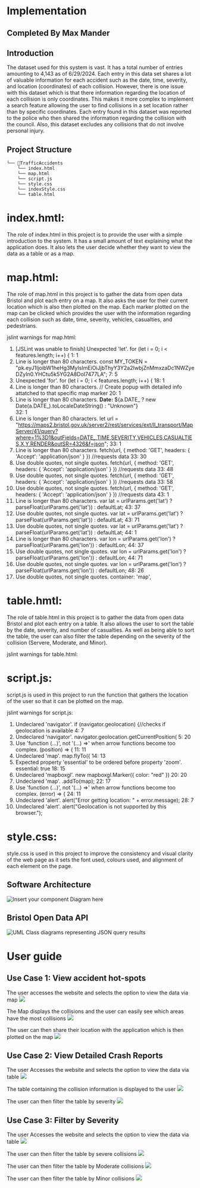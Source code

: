 # Implementation
## Completed By Max Mander

## Introduction
The dataset used for this system is vast. It has a total number of entries amounting to 4,143 as of 6/29/2024. Each entry in this data set shares a lot of valuable information for each accident such as the date, time, severity, and location (coordinates) of each collision. However, there is one issue with this dataset which is that there information regarding the location of each collision is only coordinates. This makes it more complex to implement a search feature allowing the user to find collisions in a set location rather than by specific coordinates. Each entry found in this dataset was reported to the police who then shared the information regarding the collision with the council. Also, this dataset excludes any collisions that do not involve personal injury.

## Project Structure

```
└── 📁TrafficAccidents
    └── index.html
    └── map.html
    └── script.js
    └── style.css
    └── indexStyle.css
    └── table.html
```

# index.hmtl:
The role of index.html in this project is to provide the user with a simple introduction to the system. It has a small amount of text explaining what the application does. It also lets the user decide whether they want to view the data as a table or as a map.


# map.html:
The role of map.html in this project is to gather the data from open data Bristol and plot each entry on a map. It also asks the user for their current location which is also then plotted on the map. Each marker plotted on the map can be clicked which provides the user with the information regarding each collision such as date, time, severity, vehicles, casualties, and pedestrians. 

jslint warnings for map.html:
1. [JSLint was unable to finish] Unexpected 'let'.
    for (let i = 0; i < features.length; i++) {
1: 1
2. Line is longer than 80 characters.
const MY_TOKEN = "pk.eyJ1IjoibW1heHg3MyIsImEiOiJjbThyY3Y2a2IwbjZnMmxzaDc1NWZyeDZyIn0.YHCtu5k5YG2A8DoI7477LA";
7: 5
3. Unexpected 'for'.
    for (let i = 0; i < features.length; i++) {
18: 1
4. Line is longer than 80 characters.
            // Create popup with detailed info attatched to that specific map marker
20: 1
5. Line is longer than 80 characters.
                <strong>Date:</strong> ${a.DATE_ ? new Date(a.DATE_).toLocaleDateString() : "Unknown"}<br>
32: 1
6. Line is longer than 80 characters.
        let url = "https://maps2.bristol.gov.uk/server2/rest/services/ext/ll_transport/MapServer/41/query?where=1%3D1&outFields=DATE_,TIME,SEVERITY,VEHICLES,CASUALTIES,X,Y,RENDER&outSR=4326&f=json";
33: 1
7. Line is longer than 80 characters.
        fetch(url, { method: 'GET', headers: { 'Accept': 'application/json' } }) //requests data
33: 30
8. Use double quotes, not single quotes.
        fetch(url, { method: 'GET', headers: { 'Accept': 'application/json' } }) //requests data
33: 48
9. Use double quotes, not single quotes.
        fetch(url, { method: 'GET', headers: { 'Accept': 'application/json' } }) //requests data
33: 58
10. Use double quotes, not single quotes.
        fetch(url, { method: 'GET', headers: { 'Accept': 'application/json' } }) //requests data
43: 1
11. Line is longer than 80 characters.
            var lat = urlParams.get('lat') ? parseFloat(urlParams.get('lat')) : defaultLat;
43: 37
12. Use double quotes, not single quotes.
            var lat = urlParams.get('lat') ? parseFloat(urlParams.get('lat')) : defaultLat;
43: 71
13. Use double quotes, not single quotes.
            var lat = urlParams.get('lat') ? parseFloat(urlParams.get('lat')) : defaultLat;
44: 1
14. Line is longer than 80 characters.
            var lon = urlParams.get('lon') ? parseFloat(urlParams.get('lon')) : defaultLon;
44: 37
15. Use double quotes, not single quotes.
            var lon = urlParams.get('lon') ? parseFloat(urlParams.get('lon')) : defaultLon;
44: 71
16. Use double quotes, not single quotes.
            var lon = urlParams.get('lon') ? parseFloat(urlParams.get('lon')) : defaultLon;
48: 26
17. Use double quotes, not single quotes.
              container: 'map',


# table.hmtl:
The role of table.html in this project is to gather the data from open data Bristol and plot each entry on a table. It also allows the user to sort the table by the date, severity, and number of casualties. As well as being able to sort the table, the user can also filter the table depending on the severity of the collision (Servere, Moderate, and Minor).

jslint warnings for table.html:

# script.js:
script.js is used in this project to run the function that gathers the location of the user so that it can be plotted on the map.

jslint warnings for script.js:

1. Undeclared 'navigator'.
    if (navigator.geolocation) {//checks if geolocation is available
4: 7
2. Undeclared 'navigator'.
      navigator.geolocation.getCurrentPosition(
5: 20
3. Use 'function (...)', not '(...) =>' when arrow functions become too complex.
        (position) => {
11: 11
4. Undeclared 'map'.
          map.flyTo({
14: 13
5. Expected property 'essential' to be ordered before property 'zoom'.
            essential: true
18: 15
6. Undeclared 'mapboxgl'.
          new mapboxgl.Marker({ color: "red" })
20: 20
7. Undeclared 'map'.
            .addTo(map);
22: 17
8. Use 'function (...)', not '(...) =>' when arrow functions become too complex.
        (error) => {
24: 11
9. Undeclared 'alert'.
          alert("Error getting location: " + error.message);
28: 7
10. Undeclared 'alert'.
      alert("Geolocation is not supported by this browser.");

# style.css:
style.css is used in this project to improve the consistency and visual clarity of the web page as it sets the font used, colours used, and alignment of each element on the page.


## Software Architecture
![Insert your component Diagram here](images/componentDiagram.png)

## Bristol Open Data API
![UML Class diagrams representing JSON query results](images/classDiagram.png)

# User guide

## Use Case 1: View accident hot-spots

The user accesses the website and selects the option to view the data via map
![](images/UC1.1.png)

The Map displays the collisions and the user can easily see which areas have the most collisions
![](images/UC1.2.png)

The user can then share their location with the application which is then plotted on the map
![](images/UC1.3.png)

## Use Case 2: View Detailed Crash Reports
The user Accesses the website and selects the option to view the data via table
![](images/UC2.1.png)

The table containing the collision information is displayed to the user
![](images/UC2.2.png)

The user can then filter the table by severity
![](images/UC2.3.png)

## Use Case 3: Filter by Severity
The user Accesses the website and selects the option to view the data via table
![](images/UC2.1.png)

The user can then filter the table by severe collisions
![](images/UC3.1.png)

The user can then filter the table by Moderate collisions
![](images/UC2.3.png)

The user can then filter the table by Minor collisions
![](images/UC3.2.png)


